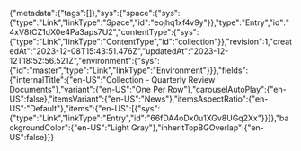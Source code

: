{"metadata":{"tags":[]},"sys":{"space":{"sys":{"type":"Link","linkType":"Space","id":"eojhq1xf4v9y"}},"type":"Entry","id":"4xV8tCZ1dX0e4Pa3aps7U2","contentType":{"sys":{"type":"Link","linkType":"ContentType","id":"collection"}},"revision":1,"createdAt":"2023-12-08T15:43:51.476Z","updatedAt":"2023-12-12T18:52:56.521Z","environment":{"sys":{"id":"master","type":"Link","linkType":"Environment"}}},"fields":{"internalTitle":{"en-US":"Collection - Quarterly Review Documents"},"variant":{"en-US":"One Per Row"},"carouselAutoPlay":{"en-US":false},"itemsVariant":{"en-US":"News"},"itemsAspectRatio":{"en-US":"Default"},"items":{"en-US":[{"sys":{"type":"Link","linkType":"Entry","id":"66fDA4oDx0u1XGv8UGq2Xx"}}]},"backgroundColor":{"en-US":"Light Gray"},"inheritTopBGOverlap":{"en-US":false}}}